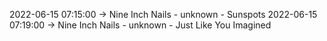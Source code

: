 2022-06-15 07:15:00 -> Nine Inch Nails - unknown - Sunspots
2022-06-15 07:19:00 -> Nine Inch Nails - unknown - Just Like You Imagined
